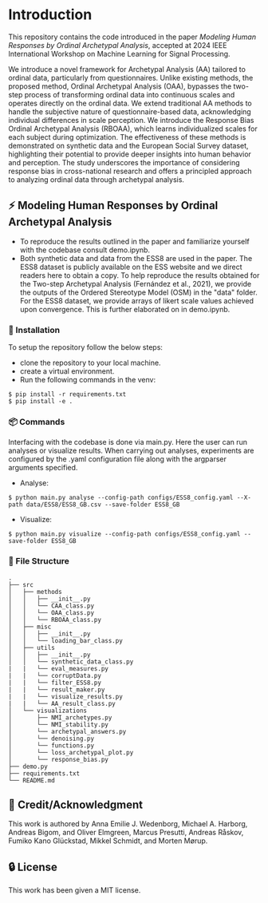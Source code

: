 # Introduction
This repository contains the code introduced in the paper *Modeling Human Responses by Ordinal Archetypal Analysis*, accepted at 2024 IEEE International Workshop on Machine Learning for Signal Processing.

We introduce a novel framework for Archetypal Analysis (AA) tailored to ordinal data, particularly from questionnaires. Unlike existing methods, the proposed method, Ordinal Archetypal Analysis (OAA), bypasses the two-step process of transforming ordinal data into continuous scales and operates directly on the ordinal data. We extend traditional AA methods to handle the subjective nature of questionnaire-based data, acknowledging individual differences in scale perception. We introduce the Response Bias Ordinal Archetypal Analysis (RBOAA), which learns individualized scales for each subject during optimization. The effectiveness of these methods is demonstrated on synthetic data and the European Social Survey dataset, highlighting their potential to provide deeper insights into human behavior and perception. The study underscores the importance of considering response bias in cross-national research and offers a principled approach to analyzing ordinal data through archetypal analysis.

## :zap: Modeling Human Responses by Ordinal Archetypal Analysis
- To reproduce the results outlined in the paper and familiarize yourself with the codebase consult demo.ipynb.
- Both synthetic data and data from the ESS8 are used in the paper. The ESS8 dataset is publicly available on the ESS website and we direct readers here to obtain a copy. To help reproduce the results obtained for the Two-step Archetypal Analysis (Fernández et al., 2021), we provide the outputs of the Ordered Stereotype Model (OSM) in the "data" folder. For the ESS8 dataset, we provide arrays of likert scale values achieved upon convergence. This is further elaborated on in demo.ipynb.

###  :electric_plug: Installation
To setup the repository follow the below steps:
- clone the repository to your local machine.
- create a virtual environment.
- Run the following commands in the venv:

```
$ pip install -r requirements.txt
$ pip install -e .
```

###  :package: Commands
Interfacing with the codebase is done via main.py. Here the user can run analyses or visualize results. When carrying out analyses, experiments are configured by the .yaml configuration file along with the argparser arguments specified.

- Analyse:
```
$ python main.py analyse --config-path configs/ESS8_config.yaml --X-path data/ESS8/ESS8_GB.csv --save-folder ESS8_GB
```

- Visualize:
```
$ python main.py visualize --config-path configs/ESS8_config.yaml --save-folder ESS8_GB
```

###  :file_folder: File Structure
```
.
├── src
│   ├── methods
│   │   ├── __init__.py
│   │   └── CAA_class.py
│   │   └── OAA_class.py
│   │   └── RBOAA_class.py
│   ├── misc
│   │   ├── __init__.py
│   │   └── loading_bar_class.py
│   ├── utils
│   │   ├── __init__.py
│   │   └── synthetic_data_class.py
|   |   └── eval_measures.py
|   |   └── corruptData.py
|   |   └── filter_ESS8.py
|   |   └── result_maker.py
|   |   └── visualize_results.py
|   |   └── AA_result_class.py
│   └── visualizations
│       ├── NMI_archetypes.py
│       └── NMI_stability.py
│       └── archetypal_answers.py
│       └── denoising.py
│       └── functions.py
│       └── loss_archetypal_plot.py
│       └── response_bias.py
├── demo.py
├── requirements.txt
└── README.md
```

## :star2: Credit/Acknowledgment
This work is authored by Anna Emilie J. Wedenborg, Michael A. Harborg, Andreas Bigom, and Oliver Elmgreen, Marcus Presutti, Andreas Råskov, Fumiko Kano Glückstad, Mikkel Schmidt, and Morten Mørup.


##  :lock: License
This work has been given a MIT license.
